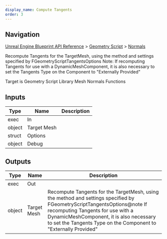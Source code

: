 ```yaml
---
display_name: Compute Tangents
order: 3
---
```

## Navigation

[Unreal Engine Blueprint API Reference](https://dev.epicgames.com/documentation/en-us/unreal-engine/BlueprintAPI) > [Geometry Script](https://dev.epicgames.com/documentation/en-us/unreal-engine/BlueprintAPI/GeometryScript) > [Normals](https://dev.epicgames.com/documentation/en-us/unreal-engine/BlueprintAPI/GeometryScript/Normals)

Recompute Tangents for the TargetMesh, using the method and settings specified by FGeometryScriptTangentsOptions
Note: If recomputing Tangents for use with a DynamicMeshComponent, it is also necessary to set the Tangents Type on the Component to "Externally Provided"

Target is Geometry Script Library Mesh Normals Functions

## Inputs

| Type | Name | Description |
| --- | --- | --- |
| exec | In |  |
| object | Target Mesh |  |
| struct | Options |  |
| object | Debug |  |

## Outputs

| Type | Name | Description |
| --- | --- | --- |
| exec | Out |  |
| object | Target Mesh | Recompute Tangents for the TargetMesh, using the method and settings specified by FGeometryScriptTangentsOptions@note If recomputing Tangents for use with a DynamicMeshComponent, it is also necessary to set the Tangents Type on the Component to "Externally Provided" |
